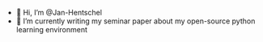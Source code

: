 - 👋 Hi, I’m @Jan-Hentschel
- 🌱 I’m currently writing my seminar paper about my open-source python learning environment

<!---
Jan-Hentschel/Jan-Hentschel is a ✨ special ✨ repository because its `README.md` (this file) appears on your GitHub profile.
You can click the Preview link to take a look at your changes.
--->
